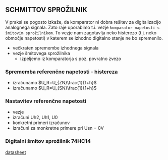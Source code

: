 ## SCHMITTOV SPROŽILNIK

V praksi se pogosto izkaže, da komparator ni dobra rešitev za digitalizacijo
analognega signala. Zato raje uporabimo t.i. vezje `komparator napetosti s
šmitovim sprožilnikom`. To vezje nam zagotavlja neko histerezo (t.j. neko
območje napetosti) v katerem se izhodno digitalno stanje ne bo spremenilo.


- večkraten spremembe izhodnega signala
- vezje šmitovega sprožilnika 
    - izpeljemo iz komparatorja s poz. povratno zvezo


### Sprememba referenčne napetosti - histereza

- izračunamo $U_R=U_{ZN}\frac{1}{1+h}$
- izračunamo $U_R=U_{SN}\frac{1}{1+h}$


### Nastavitev referenčne napetosti

- vezje
- izračuni Uh2, Uh1, U0
- konkretni primeri izračunov
- izračuni za monkretne primere pri Usn = 0V

### Digitalni šmitov sprožilnik 74HC14

[datasheet](http://www.datasheetcatalog.com/datasheets_pdf/7/4/H/C/74HC14.shtml)
